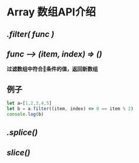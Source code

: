 # Array  数组API介绍
## *.filter( func )*
## *func --> (item, index) => ()*
**过滤数组中符合条件的值，返回新数组**
## 例子
```javascript {.line-numbers}
let a=[1,2,3,4,5]
let b = a.filter((item, index) => 0 == item % 2)
console.log(b)
```
## *.splice()*

## *slice()*
